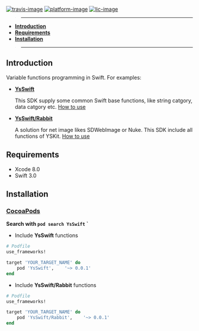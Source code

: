 [![travis-image]][travis-url]
[![platform-image]][iOS-url]
[![lic-image]](LICENSE)

>---
- **[Introduction](#introduction)**
- **[Requirements](#Requirements)**
- **[Installation](#Installation)**

>---
## Introduction
   Variable functions programming in Swift. For examples:
- **[YsSwift](Documentation/Animal.md)**

    This SDK supply some common Swift base functions, like string catgory, data catgory etc. [How to use](Documentation/Animal.md)
- **[YsSwift/Rabbit](Documentation/Rabbit.md)**

    A solution for net image likes SDWebImage or Nuke. This SDK include all functions of YSKit. [How to use](Documentation/Rabbit.md)

## Requirements

* Xcode 8.0
* Swift 3.0

## Installation

### [CocoaPods](https://guides.cocoapods.org/using/using-cocoapods.html)

**Search with `pod search YsSwift` `**

* Include **YsSwift** functions
```ruby
# Podfile
use_frameworks!

target 'YOUR_TARGET_NAME' do
    pod 'YsSwift',    '~> 0.0.1'
end
```

* Include **YsSwift/Rabbit** functions
```ruby
# Podfile
use_frameworks!

target 'YOUR_TARGET_NAME' do
    pod 'YsSwift/Rabbit',    '~> 0.0.1'
end
```



[iOS-url]: https://developer.apple.com/library/content/navigation/#section=Platforms&topic=iOS

[travis-url]: https://travis-ci.org/gb-6k-house/YsSwift
[lic-image]: https://img.shields.io/dub/l/vibe-d.svg
[platform-image]: https://img.shields.io/badge/platform-iOS-orange.svg
[travis-image]: https://travis-ci.org/gb-6k-house/YsSwift.svg?branch=master
